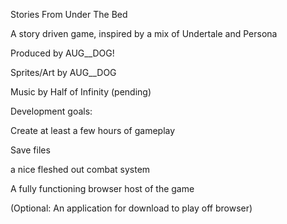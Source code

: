 Stories From Under The Bed


A story driven game, inspired by a mix of Undertale and Persona


Produced by AUG__DOG!


Sprites/Art by AUG__DOG


Music by Half of Infinity (pending)


Development goals:


Create at least a few hours of gameplay


Save files


a nice fleshed out combat system


A fully functioning browser host of the game


(Optional: An application for download to play off browser)
